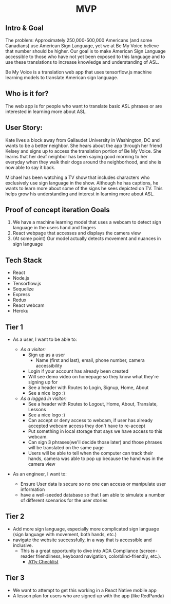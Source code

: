 # <p align="center"> MVP </p>

## Intro & Goal
The problem: Approximately 250,000-500,000 Americans (and some Canadians) use American Sign Language, yet we at Be My Voice believe that number should be higher. Our goal is to make American Sign Language accessible to those who have not yet been exposed to this language and to use these translations to increase knowledge and understanding of ASL. 

Be My Voice is a translation web app that uses tensorflow.js machine learning models to translate American sign language. 

## Who is it for?
The web app is for people who want to translate basic ASL phrases or are interested in learning more about ASL.

## User Story:

Kate lives a block away from Gallaudet University in Washington, DC and wants to be a better neighbor. She hears about the app through her friend Kelsey and signs up to access the translation portion of Be My Voice. She learns that her deaf neighbor has been saying good morning to her everyday when they walk their dogs around the neighborhood, and she is now able to say it back.

Michael has been watching a TV show that includes characters who exclusively use sign language in the show. Although he has captions, he wants to learn more about some of the signs he sees depicted on TV. This helps grow his understanding and interest in learning more about ASL.

## Proof of concept iteration Goals
1. We have a machine learning model that uses a webcam to detect sign language in the users hand and fingers
2. React webpage that accesses and displays the camera view
3. (At some point) Our model actually detects movement and nuances in sign language

## Tech Stack
* React
* Node.js
* Tensorflow.js
* Sequelize
* Express
* Redux
* React webcam
* Heroku

## Tier 1
* As a user, I want to be able to:
  * *As a visitor:*
    * Sign up as a user
       * Name (first and last), email, phone number, camera accessibility
    * Login if your account has already been created
    * Will see demo video on homepage so they know what they're signing up for
    * See a header with Routes to Login, Signup, Home, About
    * See a nice logo :)
   * *As a logged in visitor:*  
     * See a header with Routes to Logout, Home, About, Translate, Lessons
     * See a nice logo :)
     * Can accept or deny access to webcam, if user has already accepted webcam access they don't have to re-accept
     * Put something in local storage that says we have access to this webcam.
     * Can sign 3 phrases(we'll decide those later) and those phrases will be translated on the same page
     * Users will be able to tell when the computer can track their hands, camera was able to pop up because the hand was in the camera view

* As an engineer, I want to:
   * Ensure User data is secure so no one can access or manipulate user information
   * have a well-seeded database so that I am able to simulate a number of different scenarios for the user stories

## Tier 2
* Add more sign language, especially more complicated sign language (sign language with movement, both hands, etc.)
* navigate the website successfully, in a way that is accessible and inclusive.
  * This is a great opportunity to dive into ADA Compliance (screen-reader friendliness, keyboard navigation, colorblind-friendly, etc.).
    * [A11y Checklist](https://www.a11yproject.com/checklist/)

## Tier 3
* We want to attempt to get this working in a React Native mobile app
* A lesson plan for users who are signed up with the app (like RedPanda)
